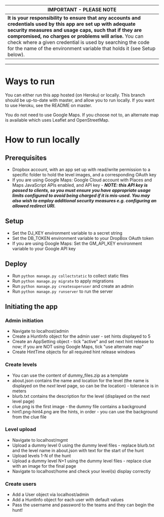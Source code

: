 | **IMPORTANT - PLEASE NOTE** |
| --- |
| **It is your responsibility to ensure that any accounts and credentials used by this app are set up with adequate security measures and usage caps, such that if they are compromised, no charges or problems will arise.** You can check where a given credential is used by searching the code for the name of the environment variable that holds it (see Setup below). |

-----

# Ways to run
You can either run this app hosted (on Heroku) or locally. 
This branch should be up-to-date with master, and allow you to run locally. If you want to use Heroku, see the README on master.

You do not need to use Google Maps. If you choose not to, an alternate map is available which uses Leaflet and OpenStreetMap.

# How to run locally
## Prerequisites
- Dropbox account, with an app set up with read/write permission to a specific folder to hold the level images, and a corresponding OAuth key
- If you are using Google Maps: Google Cloud account with Places and Maps JavaScript APIs enabled, and API key - ***NOTE: this API key is passed to clients, so you must ensure you have appropriate usage limits configured to avoid being charged if it is mis-used. You may also wish to employ additional security measures e.g. configuring an allowed redirect URI.***

## Setup
- Set the DJ_KEY environment variable to a secret string
- Set the DB_TOKEN environment variable to your DropBox OAuth token
- If you are using Google Maps: Set the GM_API_KEY environment variable to your Google API key

## Deploy
- Run `python manage.py collectstatic` to collect static files
- Run `python manage.py migrate` to apply migrations
- Run `python manage.py createsuperuser` and create an admin
- Run `python manage.py runserver` to run the server

## Initiating the app
### Admin initiation
- Navigate to localhost/admin
- Create a HuntInfo object for the admin user - set hints displayed to 5
- Create an AppSetting object - tick "active" and set next hint release to now; if you are NOT using Google Maps, tick "use alternate map"
- Create HintTime objects for all required hint release windows

### Create levels
- You can use the content of dummy_files.zip as a template
- about.json contains the name and location for the level (the name is displayed on the *next* level page, so can be the location) - tolerance is in meters
- blurb.txt contains the description for the level (displayed on the next level page)
- clue.png is the first image - the dummy file contains a background
- hint1.png-hint4.png are the hints, in order - you can use the background from the clue file

### Level upload
- Navigate to localhost/mgmt
- Upload a dummy level 0 using the dummy level files - replace blurb.txt and the level name in about.json with text for the start of the hunt
- Upload levels 1-N of the hunt
- Upload a dummy level N+1 using the dummy level files - replace clue with an image for the final page
- Navigate to localhost/home and check your level(s) display correctly

### Create users
- Add a User object via localhost/admin
- Add a HuntInfo object for each user with default values
- Pass the username and password to the teams and they can begin the hunt!

